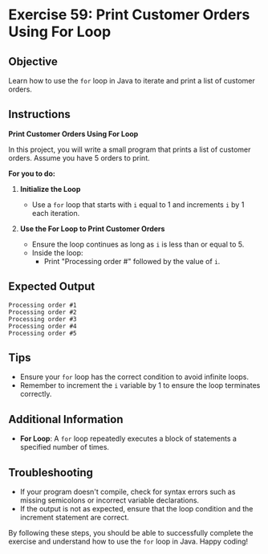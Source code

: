 # Exercise 59: Print Customer Orders Using For Loop

## Objective
Learn how to use the `for` loop in Java to iterate and print a list of customer orders.

## Instructions

**Print Customer Orders Using For Loop**

In this project, you will write a small program that prints a list of customer orders. Assume you have 5 orders to print.

**For you to do:**

1. **Initialize the Loop**
    - Use a `for` loop that starts with `i` equal to 1 and increments `i` by 1 each iteration.

2. **Use the For Loop to Print Customer Orders**
    - Ensure the loop continues as long as `i` is less than or equal to 5.
    - Inside the loop:
        - Print "Processing order #" followed by the value of `i`.

## Expected Output
```
Processing order #1
Processing order #2
Processing order #3
Processing order #4
Processing order #5
```

## Tips
- Ensure your `for` loop has the correct condition to avoid infinite loops.
- Remember to increment the `i` variable by 1 to ensure the loop terminates correctly.

## Additional Information
- **For Loop**: A `for` loop repeatedly executes a block of statements a specified number of times.

## Troubleshooting
- If your program doesn't compile, check for syntax errors such as missing semicolons or incorrect variable declarations.
- If the output is not as expected, ensure that the loop condition and the increment statement are correct.

By following these steps, you should be able to successfully complete the exercise and understand how to use the `for` loop in Java. Happy coding!
